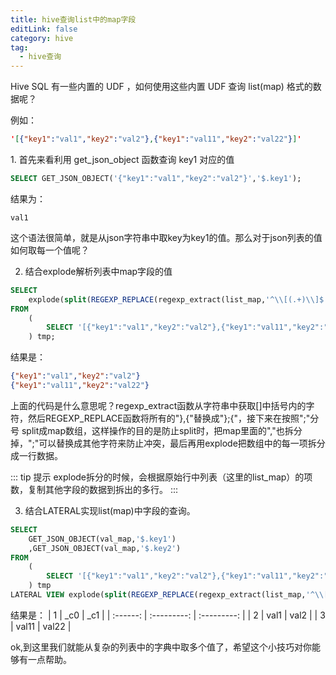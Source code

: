 ```yaml
---
title: hive查询list中的map字段
editLink: false
category: hive
tag:
  - hive查询
---
```


Hive SQL 有一些内置的 UDF ，如何使用这些内置 UDF 查询 list(map) 格式的数据呢？

例如：

```json
'[{"key1":"val1","key2":"val2"},{"key1":"val11","key2":"val22"}]'
```

1. 首先来看利用 get_json_object 函数查询 key1 对应的值

```sql
SELECT GET_JSON_OBJECT('{"key1":"val1","key2":"val2"}','$.key1');
```

结果为：
```
val1
```
这个语法很简单，就是从json字符串中取key为key1的值。那么对于json列表的值如何取每一个值呢？

2. 结合explode解析列表中map字段的值

```sql
SELECT
    explode(split(REGEXP_REPLACE(regexp_extract(list_map,'^\\[(.+)\\]$',1),'},{','};{'),';'))
FROM
    (
        SELECT '[{"key1":"val1","key2":"val2"},{"key1":"val11","key2":"val22"}]' AS list_map
    ) tmp;
```

结果是：

```json
{"key1":"val1","key2":"val2"}
{"key1":"val11","key2":"val22"}
```

上面的代码是什么意思呢？regexp_extract函数从字符串中获取[]中括号内的字符，然后REGEXP_REPLACE函数将所有的"},{"替换成"};{"，接下来在按照";"分号 split成map数组，这样操作的目的是防止split时，把map里面的","也拆分掉，";"可以替换成其他字符来防止冲突，最后再用explode把数组中的每一项拆分成一行数据。

::: tip 提示
explode拆分的时候，会根据原始行中列表（这里的list_map）的项数，复制其他字段的数据到拆出的多行。
:::

3. 结合LATERAL实现list(map)中字段的查询。

```sql
SELECT
    GET_JSON_OBJECT(val_map,'$.key1')
    ,GET_JSON_OBJECT(val_map,'$.key2')
FROM
    (
        SELECT '[{"key1":"val1","key2":"val2"},{"key1":"val11","key2":"val22"}]' AS list_map
    ) tmp
LATERAL VIEW explode(split(REGEXP_REPLACE(regexp_extract(list_map,'^\\[(.+)\\]$',1),'},{','};{'),';')) newtable as val_map;
```

结果是：
|     1     |     _c0     |     _c1     |
| :------:  | :---------: | :---------: |
|     2     |     val1    |     val2    |
|     3     |     val11   |     val22   |


ok,到这里我们就能从复杂的列表中的字典中取多个值了，希望这个小技巧对你能够有一点帮助。